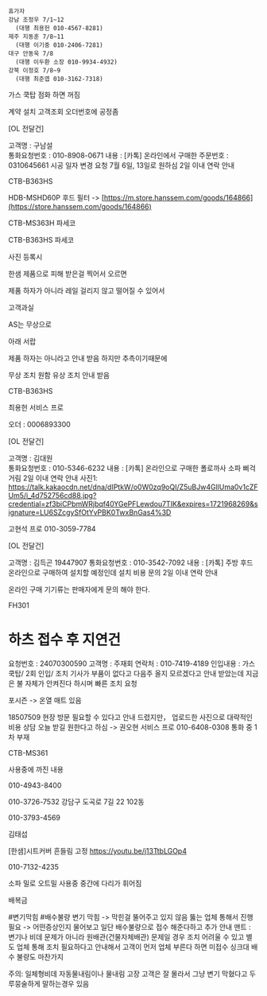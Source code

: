 ```
휴가자
강남 조정우 7/1~12
  (대행 최용헌 010-4567-8281)
제주 지동훈 7/8~11
  (대행 이기중 010-2406-7281)
대구 안동욱 7/8
  (대행 이두환 소장 010-9934-4932)
강북 이정호 7/8~9
  (대행 최준엽 010-3162-7318)
```


가스 쿡탑 점화 하면 꺼짐

계약 설치 고객조회 오더번호에 공정좀



[OL 전달건]  
  
고객명 : 구남설  
통화요청번호 : 010-8908-0671
내용 : [카톡] 온라인에서 구매한 주문번호 : 0310645661 시공 일자 변경 요청 7월 6일, 13일로 원하심
2일 이내 연락 안내

CTB-B363HS

HDB-MSHD60P 후드 필터 -> [https://m.store.hanssem.com/goods/164866](https://store.hanssem.com/goods/164866)

CTB-MS363H 파세코

CTB-B363HS 파세코


사진 등록시

한샘 제품으로 피해 받은걸 찍어서 오르면

제품 하자가 아니라 레일 걸리지 않고 떨어질 수 있어서 

고객과실

AS는 무상으로


아래 서랍

제품 하자는 아니라고 안내 받음
하지만 추측이기때문에

무상 조치 원함
유상 조치 안내 받음

CTB-B363HS

최용헌 서비스 프로 


오더 : 0006893300


[OL 전달건]  
  
고객명 : 김대원  
통화요청번호 : 010-5346-6232
내용 : [카톡] 온라인으로 구매한 폴로까사 소파 삐걱거림 
2일 이내 연락 안내
사진1: https://talk.kakaocdn.net/dna/dIPtkW/o0W0zq9oQI/Z5uBJw4GllUma0v1cZFUm5/i_4d752756cd88.jpg?credential=zf3biCPbmWRjbqf40YGePFLewdou7TIK&expires=1721968269&signature=LU6SZcgySfOtYvPBK0TwxBnGas4%3D

고현석 프로 010-3059-7784


[OL 전달건]  
  
고객명 : 김득곤  19447907
통화요청번호 : 010-3542-7092
내용 : [카톡] 주방 후드 온라인으로 구매하여 설치할 예정인데 설치 비용 문의
2일 이내 연락 안내


온라인 구매 
기기류는 판매자에게 문의 해야 한다.


FH301



 # 하츠 접수 후 지연건 

요청번호 : 24070300590
고객명 : 주재회
연락처 : 010-7419-4189
인입내용 : 가스 쿡탑/ 2회 인입/ 조치 기사가 부품이 없다고 다음주 올지 모르겠다고 안내 받았는데 지금은 불 자체가 안켜진다 하시며 빠른 조치 요청


포시즌 -> 온열 매트 있음



18507509 현장 방문 필요할 수 있다고 안내 드렸지만， 업로드한 사진으로 대략적인 비용 상담 오늘 받길 원한다고 하심 -> 권오현 서비스 프로 010-6408-0308 통화 중 1차 부재

CTB-MS361


사용중에 까진 내용 


010-4943-8400

010-3726-7532
강담구 도곡로 7길 22  102동 

010-3793-4569

김태섭



[한샘]시트커버 흔들림 고정 https://youtu.be/j13TtbLGOp4



010-7132-4235

소파 밀로 오트밀 사용중 
중간에 다리가 휘어짐


배복금

#변기막힘 #배수불량
변기 막힘 -> 막힌걸 뚤어주고 있지 않음
뚫는 업체 통해서 진행 필요
-> 어떤증상인지 물어보고 일단 배수불량으로 접수 해준다하고 
추가 안내 맨트 : 변기나 비데 문제가 아니라 원배관(건물자체배관) 문제일 경우 조치 어려울 수 있고 별도 업체 통해 조치 필요하다고 안내해서 고객이 먼저 업체 부른다 하면 미접수
싱크대 배수 불량도 마찬가지

주의: 일체형비데 자동물내림이나 물내림 고장 고객은 잘 몰라서 그냥 변기 막혔다고 두루뭉술하게 말하는경우 있음